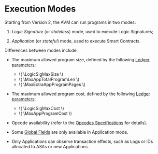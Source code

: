 $$
\newcommand \LogicSig {\mathrm{LSig}}
\newcommand \LogicSigMaxSize {\LogicSig_{\max}}
\newcommand \LogicSigMaxCost {\LogicSig_{c,\max}}
\newcommand \App {\mathrm{App}}
\newcommand \MaxAppTotalProgramLen {\App_{\mathrm{prog},t,\max}}
\newcommand \MaxExtraAppProgramPages {\App_{\mathrm{page},\max}}
\newcommand \MaxAppProgramCost {\App_{c,\max}}
$$

# Execution Modes

Starting from Version 2, the AVM can run programs in two modes:

1. _Logic Signature_ (or _stateless_) mode, used to execute Logic Signatures;

2. _Application_ (or _stateful_) mode, used to execute Smart Contracts.

Differences between modes include:

- The maximum allowed program size, defined by the following [Ledger parameters](../ledger/ledger-parameters.md):

  - \\( \LogicSigMaxSize \\)
  - \\( \MaxAppTotalProgramLen \\)
  - \\( \MaxExtraAppProgramPages \\)

- The maximum allowed program cost, defined by the following [Ledger parameters](../ledger/ledger-parameters.md):

  - \\( \LogicSigMaxCost \\)
  - \\( \MaxAppProgramCost \\)

- Opcode availability (refer to the [Opcodes Specifications](./avm-appendix-a.md)
for details).

- Some [Global Fields](./avm-ops-fields.md) are only available in Application mode.

- Only Applications can observe transaction effects, such as Logs or IDs allocated
to ASAs or new Applications.

